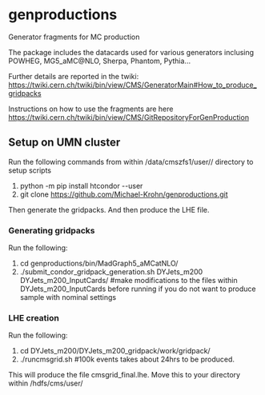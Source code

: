 # genproductions
Generator fragments for MC production

The package includes the datacards used for various generators inclusing POWHEG, MG5_aMC@NLO, Sherpa, Phantom, Pythia...

Further details are reported in the twiki: https://twiki.cern.ch/twiki/bin/view/CMS/GeneratorMain#How_to_produce_gridpacks

Instructions on how to use the fragments are here https://twiki.cern.ch/twiki/bin/view/CMS/GitRepositoryForGenProduction

## Setup on UMN cluster

Run the following commands from within /data/cmszfs1/user/<username>/ directory to setup scripts

1. python -m pip install htcondor --user
2. git clone https://github.com/Michael-Krohn/genproductions.git
  
Then generate the gridpacks. And then produce the LHE file.

### Generating gridpacks
  
Run the following:
  
1. cd genproductions/bin/MadGraph5_aMCatNLO/
2. ./submit_condor_gridpack_generation.sh DYJets_m200 DYJets_m200_InputCards/   #make modifications to the files within DYJets_m200_InputCards before running if you do not want to produce sample with nominal settings
  
### LHE creation

Run the following:
  
1. cd DYJets_m200/DYJets_m200_gridpack/work/gridpack/
2. ./runcmsgrid.sh <nEvents> <randomSeed> <nCPUs>   #100k events takes about 24hrs to be produced.
  
This will produce the file cmsgrid_final.lhe. Move this to your directory within /hdfs/cms/user/
